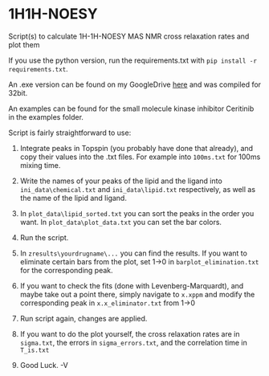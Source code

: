 # 1H1H-NOESY
Script(s) to calculate 1H-1H-NOESY MAS NMR cross relaxation rates and plot them

If you use the python version, run the requirements.txt with ```pip install -r requirements.txt```.

An .exe version can be found on my GoogleDrive [here](https://drive.google.com/file/d/18Cr7hPeG7Gx46BN2Uoz7a0ObPgBQmqQO/view?usp=sharing) and was compiled for 32bit.

An examples can be found for the small molecule kinase inhibitor Ceritinib in the examples folder.

Script is fairly straightforward to use:
1. Integrate peaks in Topspin (you probably have done that already), and copy their values into the .txt files. For example into ```100ms.txt``` for 100ms mixing time.

2. Write the names of your peaks of the lipid and the ligand into ```ini_data\chemical.txt``` and ```ini_data\lipid.txt``` respectively, as well as the name of the lipid and ligand.

3. In ```plot_data\lipid_sorted.txt``` you can sort the peaks in the order you want. In ```plot_data\plot_data.txt``` you can set the bar colors.

4. Run the script.

5. In ```zresults\yourdrugname\...``` you can find the results. If you want to eliminate certain bars from the plot, set 1->0 in ```barplot_elimination.txt``` for the corresponding peak.

6. If you want to check the fits (done with Levenberg-Marquardt), and maybe take out a point there, simply navigate to ```x.xppm``` and modify the corresponding peak in  ```x.x_eliminator.txt``` from 1->0

7. Run script again, changes are applied.

8. If you want to do the plot yourself, the cross relaxation rates are in ```sigma.txt```, the errors in ```sigma_errors.txt```, and the correlation time in ```T_is.txt```

9. Good Luck.
-V
